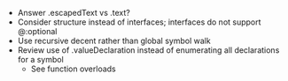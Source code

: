 - Answer .escapedText vs .text?
- Consider structure instead of interfaces; interfaces do not support @:optional
- Use recursive decent rather than global symbol walk
- Review use of .valueDeclaration instead of enumerating all declarations for a symbol
    - See function overloads